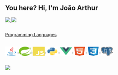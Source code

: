 ## You here? Hi, I'm João Arthur 
 <div>
  <a href="https://github.com/0JAFC0">
  <img height="160em" src="https://github-readme-stats.vercel.app/api?username=0JAFC0&show_icons=true&theme=dracula&include_all_commits=true&count_private=true&title_color=ff0000&bg_color=0D1117"/>
  <img height="160em" src="https://github-readme-stats.vercel.app/api/top-langs/?username=0JAFC0&layout=compact&langs_count=7&theme=dracula&title_color=ff0000&bg_color=0D1117"/>
</div>

  ##
  Programming Languages

<div style="display: inline_block"><br>
  <img align="center" alt="" height="30" width="40" src="https://raw.githubusercontent.com/devicons/devicon/master/icons/java/java-original.svg">
  <img align="center" alt="" height="30" width="40" src="https://raw.githubusercontent.com/devicons/devicon/master/icons/spring/spring-original.svg">
  <img align="center" alt="" height="30" width="40" src="https://raw.githubusercontent.com/devicons/devicon/master/icons/javascript/javascript-plain.svg">
  <img align="center" alt="" height="30" width="40" src="https://raw.githubusercontent.com/devicons/devicon/master/icons/python/python-original.svg">
  <img align="center" alt="" height="30" width="40" src="https://raw.githubusercontent.com/devicons/devicon/master/icons/vuejs/vuejs-original.svg">
  <img align="center" alt="" height="30" width="40" src="https://raw.githubusercontent.com/devicons/devicon/master/icons/html5/html5-original.svg">
  <img align="center" alt="" height="30" width="40" src="https://raw.githubusercontent.com/devicons/devicon/master/icons/css3/css3-original.svg">
  <img align="center" alt="" height="30" width="40" src="https://raw.githubusercontent.com/devicons/devicon/master/icons/postgresql/postgresql-original.svg">
</div>
  
  ##
 
<div> 
  <a href="https://www.linkedin.com/in/ja-fc/" target="_blank"><img src="https://img.shields.io/badge/-LinkedIn-%230077B5?style=for-the-badge&logo=linkedin&logoColor=white" target="_blank"></a> 
 
 <!--![Snake animation](https://github.com/0JAFC0/0JAFC0/blob/output/github-contribution-grid-snake.svg)-->
 
</div>
